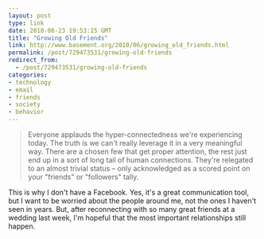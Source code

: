 ```yaml
---
layout: post
type: link
date: 2010-06-23 19:53:15 GMT
title: "Growing Old Friends"
link: http://www.basement.org/2010/06/growing_old_friends.html
permalink: /post/729473531/growing-old-friends
redirect_from: 
  - /post/729473531/growing-old-friends
categories:
- technology
- email
- friends
- society
- behavior
---
```

<blockquote>Everyone applauds the hyper-connectedness we're experiencing today. The truth is we can't really leverage it in a very meaningful way. There are a chosen few that get proper attention, the rest just end up in a sort of long tail of human connections. They're relegated to an almost trivial status – only acknowledged as a scored point on your "friends" or "followers" tally.</blockquote>
This is why I don't have a Facebook. Yes, it's a great communication tool, but I want to be worried about the people around me, not the ones I haven't seen in years. But, after reconnecting with so many great friends at a wedding last week, I'm hopeful that the most important relationships still happen.